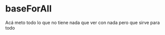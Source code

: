 baseForAll
==========

Acá meto todo lo que no tiene nada que ver con nada pero que sirve para todo
